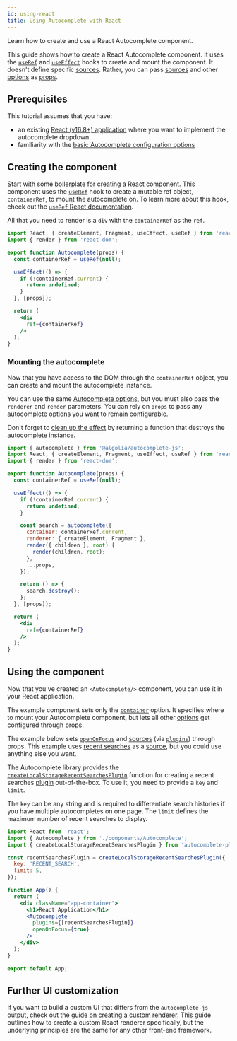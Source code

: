 ```yaml
---
id: using-react
title: Using Autocomplete with React
---
```


Learn how to create and use a React Autocomplete component.

This guide shows how to create a React Autocomplete component. It uses the [`useRef`](https://reactjs.org/docs/hooks-reference.html#useref) and [`useEffect`](https://reactjs.org/docs/hooks-reference.html#useeffect) hooks to create and mount the component. It doesn't define specific [sources](sources). Rather, you can pass [sources](sources) and other [options](basic-options) as [props](https://reactjs.org/docs/components-and-props.html).

## Prerequisites

This tutorial assumes that you have:
- an existing [React (v16.8+) application](https://reactjs.org/docs/getting-started.html) where you want to implement the autocomplete dropdown
- familiarity with the [basic Autocomplete configuration options](basic-options)

## Creating the component

Start with some boilerplate for creating a React component. This component uses the [`useRef`](https://reactjs.org/docs/hooks-reference.html#useref) hook to create a mutable ref object, `containerRef`, to mount the autocomplete on. To learn more about this hook, check out the [`useRef` React documentation](https://reactjs.org/docs/hooks-reference.html#useref).

 All that you need to render is a `div` with the `containerRef` as the `ref`.

```jsx title="Autocomplete.jsx"
import React, { createElement, Fragment, useEffect, useRef } from 'react';
import { render } from 'react-dom';

export function Autocomplete(props) {
  const containerRef = useRef(null);

  useEffect(() => {
    if (!containerRef.current) {
      return undefined;
    }
  }, [props]);

  return (
    <div
      ref={containerRef}
    />
  );
}
```

### Mounting the autocomplete

Now that you have access to the DOM through the `containerRef` object, you can create and mount the autocomplete instance.

You can use the same [Autocomplete options](basic-options), but you must also pass the `renderer` and `render` parameters. You can rely on `props` to pass any autocomplete options you want to remain configurable.

Don't forget to [clean up the effect](https://reactjs.org/docs/hooks-reference.html#cleaning-up-an-effect) by returning a function that destroys the autocomplete instance.

```jsx title="Autocomplete.jsx"
import { autocomplete } from '@algolia/autocomplete-js';
import React, { createElement, Fragment, useEffect, useRef } from 'react';
import { render } from 'react-dom';

export function Autocomplete(props) {
  const containerRef = useRef(null);

  useEffect(() => {
    if (!containerRef.current) {
      return undefined;
    }

    const search = autocomplete({
      container: containerRef.current,
      renderer: { createElement, Fragment },
      render({ children }, root) {
        render(children, root);
      },
      ...props,
    });

    return () => {
      search.destroy();
    };
  }, [props]);

  return (
    <div
      ref={containerRef}
    />
  );
}
```

## Using the component

Now that you've created an `<Autocomplete/>` component, you can use it in your React application.

The example component sets only the [`container`](autocomplete-js/#container) option. It specifies where to mount your Autocomplete component, but lets all other [options](basic-options) get configured through props.

The example below sets [`openOnFocus`](autocomplete-js#openonfocus) and [sources](sources) (via [`plugins`](plugins)) through props. This example uses [recent searches](adding-recent-searches) as a [source](sources), but you could use anything else you want.

The  Autocomplete library provides the [`createLocalStorageRecentSearchesPlugin`](createlocalstoragerecentsearchesplugin) function for creating a recent searches [plugin](plugins) out-of-the-box. To use it, you need to provide a `key` and `limit`.

The `key` can be any string and is required to differentiate search histories if you have multiple autocompletes on one page. The `limit` defines the maximum number of recent searches to display.

```jsx title=App.jsx"
import React from 'react';
import { Autocomplete } from './components/Autocomplete';
import { createLocalStorageRecentSearchesPlugin } from 'autocomplete-plugin-recent-searches';

const recentSearchesPlugin = createLocalStorageRecentSearchesPlugin({
  key: 'RECENT_SEARCH',
  limit: 5,
});

function App() {
  return (
    <div className="app-container">
      <h1>React Application</h1>
      <Autocomplete
        plugins={[recentSearchesPlugin]}
        openOnFocus={true}
      />
    </div>
  );
}

export default App;
```


## Further UI customization

If you want to build a custom UI that differs from the `autocomplete-js` output, check out the [guide on creating a custom renderer](creating-a-renderer). This guide outlines how to create a custom React renderer specifically, but the underlying principles are the same for any other front-end framework.
